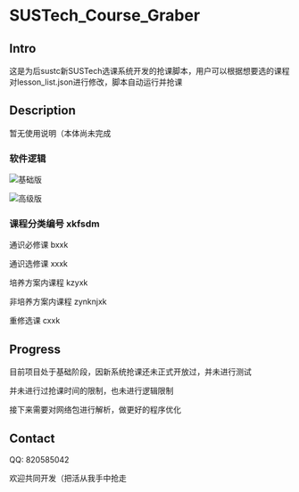 # SUSTech_Course_Graber

## Intro

这是为后sustc新SUSTech选课系统开发的抢课脚本，用户可以根据想要选的课程对lesson_list.json进行修改，脚本自动运行并抢课

## Description

暂无使用说明（本体尚未完成

### 软件逻辑

![基础版](D:\warpeas\projects\SUSech-LessonGrabber\README.assets\基础版-1610219225482.png)

![高级版](D:\warpeas\projects\SUSech-LessonGrabber\README.assets\高级版-1610219301306.png)

### 课程分类编号 xkfsdm

通识必修课 bxxk

通识选修课  xxxk

培养方案内课程  kzyxk

非培养方案内课程  zynknjxk

重修选课  cxxk

## Progress

目前项目处于基础阶段，因新系统抢课还未正式开放过，并未进行测试

并未进行过抢课时间的限制，也未进行逻辑限制

接下来需要对网络包进行解析，做更好的程序优化

## Contact

QQ: 820585042

欢迎共同开发（把活从我手中抢走

